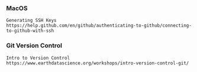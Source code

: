 ### MacOS
    Generating SSH Keys
    https://help.github.com/en/github/authenticating-to-github/connecting-to-github-with-ssh

### Git Version Control
    Intro to Version Control
    https://www.earthdatascience.org/workshops/intro-version-control-git/
